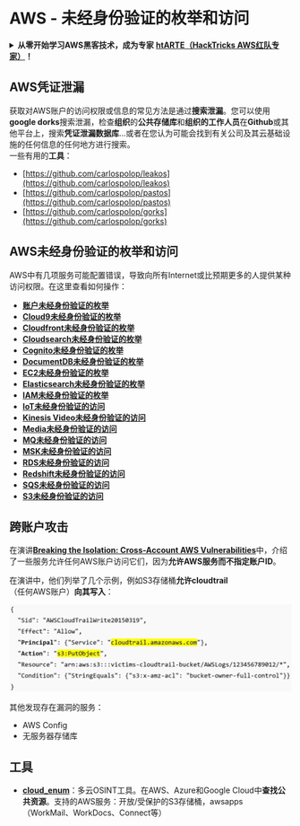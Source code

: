 # AWS - 未经身份验证的枚举和访问

<details>

<summary><strong>从零开始学习AWS黑客技术，成为专家</strong> <a href="https://training.hacktricks.xyz/courses/arte"><strong>htARTE（HackTricks AWS红队专家）</strong></a><strong>！</strong></summary>

支持HackTricks的其他方式：

* 如果您想看到您的**公司在HackTricks中做广告**或**下载PDF格式的HackTricks**，请查看[**订阅计划**](https://github.com/sponsors/carlospolop)!
* 获取[**官方PEASS和HackTricks周边产品**](https://peass.creator-spring.com)
* 探索[**PEASS家族**](https://opensea.io/collection/the-peass-family)，我们的独家[**NFTs**](https://opensea.io/collection/the-peass-family)收藏品
* **加入** 💬 [**Discord群**](https://discord.gg/hRep4RUj7f) 或 [**电报群**](https://t.me/peass) 或在**Twitter**上关注我们 🐦 [**@hacktricks_live**](https://twitter.com/hacktricks_live)**。**
* 通过向[**HackTricks**](https://github.com/carlospolop/hacktricks)和[**HackTricks Cloud**](https://github.com/carlospolop/hacktricks-cloud) github仓库提交PR来分享您的黑客技巧。

</details>

## AWS凭证泄漏

获取对AWS账户的访问权限或信息的常见方法是通过**搜索泄漏**。您可以使用**google dorks**搜索泄漏，检查**组织**的**公共存储库**和**组织的工作人员**在**Github**或其他平台上，搜索**凭证泄漏数据库**...或者在您认为可能会找到有关公司及其云基础设施的任何信息的任何地方进行搜索。\
一些有用的**工具**：

* [https://github.com/carlospolop/leakos](https://github.com/carlospolop/leakos)
* [https://github.com/carlospolop/pastos](https://github.com/carlospolop/pastos)
* [https://github.com/carlospolop/gorks](https://github.com/carlospolop/gorks)

## AWS未经身份验证的枚举和访问

AWS中有几项服务可能配置错误，导致向所有Internet或比预期更多的人提供某种访问权限。在这里查看如何操作：

* ****[**账户未经身份验证的枚举**](aws-accounts-unauthenticated-enum.md)****
* ****[**Cloud9未经身份验证的枚举**](broken-reference)****
* ****[**Cloudfront未经身份验证的枚举**](aws-cloudfront-unauthenticated-enum.md)****
* ****[**Cloudsearch未经身份验证的枚举**](broken-reference)****
* ****[**Cognito未经身份验证的枚举**](aws-cognito-unauthenticated-enum.md)****
* ****[**DocumentDB未经身份验证的枚举**](aws-documentdb-enum.md)****
* ****[**EC2未经身份验证的枚举**](aws-ec2-unauthenticated-enum.md)****
* ****[**Elasticsearch未经身份验证的枚举**](aws-elasticsearch-unauthenticated-enum.md)****
* ****[**IAM未经身份验证的枚举**](../../aws-pentesting/aws-unauthenticated-enum-access/aws-iam-and-sts-unauthenticated-enum.md)****
* ****[**IoT未经身份验证的访问**](aws-iot-unauthenticated-enum.md)****
* ****[**Kinesis Video未经身份验证的访问**](aws-kinesis-video-unauthenticated-enum.md)****
* ****[**Media未经身份验证的访问**](aws-media-unauthenticated-enum.md)****
* ****[**MQ未经身份验证的访问**](aws-mq-unauthenticated-enum.md)****
* ****[**MSK未经身份验证的访问**](aws-msk-unauthenticated-enum.md)****
* ****[**RDS未经身份验证的访问**](aws-rds-unauthenticated-enum.md)****
* ****[**Redshift未经身份验证的访问**](aws-redshift-unauthenticated-enum.md)****
* ****[**SQS未经身份验证的访问**](aws-sqs-unauthenticated-enum.md)****
* ****[**S3未经身份验证的访问**](aws-s3-unauthenticated-enum.md)****

## 跨账户攻击

在演讲[**Breaking the Isolation: Cross-Account AWS Vulnerabilities**](https://www.youtube.com/watch?v=JfEFIcpJ2wk)中，介绍了一些服务允许任何AWS账户访问它们，因为**允许AWS服务而不指定账户ID**。

在演讲中，他们列举了几个示例，例如S3存储桶**允许cloudtrail**（任何AWS账户）**向其写入**：

![](<../../../.gitbook/assets/image (38) (1).png>)

其他发现存在漏洞的服务：

* AWS Config
* 无服务器存储库

## 工具

* [**cloud\_enum**](https://github.com/initstring/cloud\_enum)：多云OSINT工具。在AWS、Azure和Google Cloud中**查找公共资源**。支持的AWS服务：开放/受保护的S3存储桶，awsapps（WorkMail、WorkDocs、Connect等）
